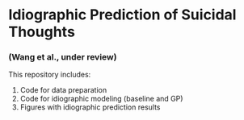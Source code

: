 # Idiographic Prediction of Suicidal Thoughts 
### (Wang et al., under review)

This repository includes:

1. Code for data preparation
2. Code for idiographic modeling (baseline and GP) 
3. Figures with idiographic prediction results
